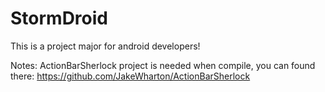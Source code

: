 StormDroid
==========

This is a project major for android developers!

Notes: ActionBarSherlock project is needed when compile, you can found there: https://github.com/JakeWharton/ActionBarSherlock
